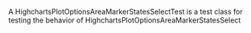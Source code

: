 A HighchartsPlotOptionsAreaMarkerStatesSelectTest is a test class for testing the behavior of HighchartsPlotOptionsAreaMarkerStatesSelect